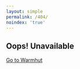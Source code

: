 ```yaml
---
layout: simple
permalink: /404/
noindex: 'true'
---
```

<div class = 'perfect'>
  <div class = 'center-text transparent'>
    <h2>Oops! Unavailable</h2>
    <a href = '/' class = 'btn green'>Go to Warmhut</a>
  </div>
</div>